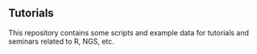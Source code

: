 ## Tutorials

This repository contains some scripts and example data for tutorials and seminars related to R, NGS, etc.
